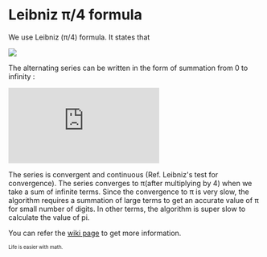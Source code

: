 # Leibniz π/4 formula

We use Leibniz (π/4) formula. It states that    

![](https://latex.codecogs.com/svg.latex?\dpi{120}&space;\mathbf{{\color{DarkOrange}&space;\frac{\pi}{4}&space;=&space;1&space;-\frac{1}{3}&plus;\frac{1}{5}-\frac{1}{7}&plus;\frac{1}{9}-\cdot&space;\cdot\cdot}})

The alternating series can be written in the form of summation from 0 to infinity :

![](https://latex.codecogs.com/svg.latex?%5Cdpi%7B120%7D%20%7B%5Ccolor%7BDarkOrange%7D%20%5Cmathrm%7B%5Cmathbf%7B%5Csum_%7B0%7D%5E%7B%5Cinfty%7D%20%5Cfrac%7B%28-1%29%5En%7D%7B2n&plus;1%7D%7D%7D%7D) 

The series is convergent and continuous (Ref. Leibniz's test for convergence). The series converges to π(after multiplying by 4) when we take a sum of infinite terms. 
Since the convergence to π is very slow, the algorithm requires a summation of large terms to get an accurate value of π for small number of digits. 
In other terms, the algorithm is super slow to calculate the value of pi.

You can refer the [wiki page](https://en.wikipedia.org/wiki/Leibniz_formula_for_%CF%80) to get more information.

<sub><sub> Life is easier with math. </sub></sub>
